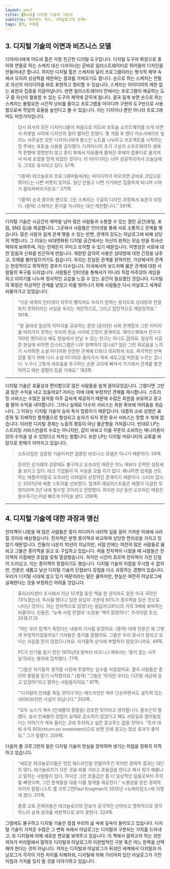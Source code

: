 ```yaml
---
layout: post
title: [Book] 디지털 기술의 그림자
subtitle: 데이비드 색스, <아날로그의 반격>
tags: [책, 리뷰]
---
```



## **3. 디지털 기술의 이면과 비즈니스 모델**

디자이너에게 어도비 툴은 가장 친근한 디지털 도구입니다. 디지털 도구의 확장으로 종이와 연필로 하는 스케치 대신 디자이너는 곧바로 일러스트레이터로 뛰어들어 디자인을 만들어내곤 합니다. 하지만 디지털 툴은 스케치와 달리 프로그램이라는 형식적 제약 속에서 오히려 상상력을 제한하는 결과를 가져오기도 합니다. 손으로 하는 스케치는 연필로 자신의 아이디어를 바로 표현하고 정리할 수 있습니다. 스케치는 아이디어의 제한 없는 표현과 집중을 이끌어냅니다. 반면 일러스트레이터 안에서는 프로그램이 제공하는 도구 중 자신이 활용할 수 있는 도구의 제약에 갇히게 됩니다. 결국 길게 보면 손으로 하는 스케치는 불필요한 시간적 낭비를 줄이고 프로그램을 아이디어 구현의 도구만으로 사용함으로써 작업의 효율을 높인다고 볼 수 있습니다. 이는 디자이너 뿐만 아니라 프로그래머도 마찬가지입니다.

> 당시 회사의 모든 디자이너들이 처음으로 어도비 포토숍 소프트웨어를 쓰게 되면서 하룻밤 사이에 디자인의 질이 떨어진 듯했다. 몇 개월 후 랜더 어소시에이츠 밀라노 사무실은 모든 디자이너에게 몰스킨 노트를 나눠주고 프로젝트를 시작하는 첫 주에는 포토숍 사용을 금지했다. 디자이너의 초기 구상이 소프트웨어의 생래적 편향에 영향받지 않고 종이 위에서 자유롭게 펼쳐진 후에야 컴퓨터로 옮겨져서 미세 조정을 받게 되었던 것이다. 이 아이디어는 너무 성공적이어서 오늘날에도 그대로 유지되고 있다. 87쪽.

> “(중략) 테크놀로지 프로그래머들에게는 아이디어가 떠오르면 곧바로 코딩으로 뛰어드는 나쁜 버릇이 있어요. 일단 만들고 나면 거기에만 집중하게 되니까 시야가 좁아져버리거든요.” 371쪽

> “(중략) 손과 종이와 펜으로 그린 스케치는 구글의 디자인 과정에서 표준이 되었다. (중략) 스케치는 뭔가를 지시하는 대신 제안합니다.” 391쪽.



------



디지털 기술은 시공간의 제약을 넘어 많은 사람들과 소통할 수 있는 열린 공간(포털, 포럼, SNS 등)을 제공합니다. 그곳에서 사람들은 인터넷을 통해 서로 소통하고 관계를 맺습니다. 많은 사람과 쉽게 관계 맺을 수 있는 반면, 관계의 강도는 아날로그에 비해 상당히 약합니다. 그 이유는 비대면화된 디지털 공간에서는 자신이 원하는 모습 만을 취사선택하여 보여주며, 이는 언제든지 꾸미고 조작할 수 있기 때문입니다. 익명성은 서로에 대한 믿음과 신뢰를 빈곤하게 만듭니다. 제한된 감각의 사용은 상대방에 대한 긴장을 낮추고, 오해를 불러일으키기도 쉽습니다. 우리는 진실된 관계를 원하지만, 가상에서의 관계는 한정적이고 목적적인 경우가 다수입니다. 미국에서의 보드카페 붐은 관계에 대한 사람들의 욕구를 드러냅니다. 사람들은 인터넷을 통해서가 아니라 직접 마주앉아 게임을 하고 이야기를 나누며 정서적인 교감을 느낄 수 있는 공간이 필요했던 것입니다. 디지털의 확장은 피상적인 관계를 낳았고 이를 벗어나기 위해 사람들은 다시 아날로그 세계로 되돌아가고 있었습니다.



> “가상 세계의 인터넷이 아무리 빨라져도 우리가 원하는 방식으로 상대방과 연결되지 못하리라는 사실을 우리는 개인적으로, 그리고 집단적으로 깨달았어요." 161쪽.

> “잘 골라낸 일상의 이미지를 공유하는 흔한 (온라인) 사회 관계망과 그런 이미지를 따라가지 못하는 우리의 현실 사이에 긴장이 존재하죠. 페이스북에서 친구가 100만 명이라고 해도 현실에서 만날 수 있는 친구는 하나도 없어요. 일상의 서글픈 현실에 비하면 인스타그램은 너무 완벽하지 않나요? 일단 그런 외로움을 느끼기 시작하면 소셜 미디어와 안전한 관계에 더욱더 의지하게 되죠. 즉각적인 만족감을 찾기 위해 다시 소셜 미디어로 돌아가서 계속 새로고침 버튼을 누르는 겁니다. 누구나 그렇게 새로움을 추구하는 순환 고리에 빠져서 거기에서 관계를 발견하려고 애쓴 경험이 있을 거예요.” 183쪽.



------



디지털 기술은 효율성과 편리함으로 많은 사람들을 쉽게 끌어모았습니다. 그렇다면 그만큼 많은 수익을 내고 있을까요? 저자는 이에 대해 부정적인 견해를 제시합니다. 스트리밍 서비스는 수많은 음악을 아주 값싸게 제공하기 때문에 수많은 회원을 보유하고 광고를 팔아 수익을 내야합니다. 그러나 실제로 다수의 서비스는 회원 확보에 어려움을 겪습니다. 그 이유는 디지털 기술이 승자 독식 업종이기 때문입니다. 대중의 소비 성향은 표준화 및 지배적인 플랫폼으로 형성되고 승자가 되지 못한 유사 서비스는 망할 수 밖에 없습니다. 이러한 디지털 경제는 노동의 평등이 아닌 불균형을 가져옵니다. 반대로 LP는 스트리밍 서비스만큼의 수요는 아니지만, 값이 비싸고 이를 꾸준히 소비하는 매니아층이 있어 수익을 낼 수 있었다고 저자는 말합니다. 또한 LP는 디지털 커뮤니티의 교류를 바탕으로 판매가 이어지고 있습니다.

> 스트리밍은 검증된 기술이지만 검증된 비즈니스 모델은 아니기 때문이다. 59쪽.

> 온라인 상거래의 성장에도 불구하고 오프라인 매장은 어느 때보다 강력한 성장세를 보이고 있다. 테크 기업들이 이 사실을 모를 리가 없다. 왜냐하면 업계를 선도하는 애플이야말로 오프라인 리테일의 상징적인 존재이기 때문이다. 스티브 잡스는 2001년에 애플 스토어를 선보였다. 업계의 애널리스트들은 애플이 다급한 모양이라며 2년 내에 철수할 것이라고 전망했다. 하지만 2년 동안 오프라인 매장은 철수하기는커녕 빠르게 이익을 냈다. 258쪽.



------



## **4. 디지털 기술에 대한 과장과 맹신**

전자책이 나왔을 때 많은 사람들은 종이 미디어가 내리막 길을 걸어 가까운 미래에 사라질 것이라 예상했습니다. 전자책은 분명 종이책과 비교하여 상당한 편리성을 가지고 있었기 때문입니다. 킨들이 나온지 10년이 지났지만, 서점 안에는 여전히 많은 사람들로 붐비고 그들은 종이책을 읽고 또 구입하고 있습니다. 처음 전자책이 나왔을 때 사람들은 전자책의 이점에만 초점을 맞춰 열광했습니다. 하지만 시간이 흐르며 전자책이 가진 단점이 드러났고, 이는 종이책의 장점이기도 했습니다. 디지털 기술의 이점을 무시할 수 없지만, 언론은 새롭고 낯선 디지털 기술의 단점보다 장점을 다소 과장하는 경향이 있습니다. 우리가 디지털 시대에 살고 있기 때문이라는 말은 쿨하지만, 현실은 여전히 아날로그에 실재한다는 것을 부정하긴 어려울 것입니다.



> 퓨리서치센터 조사에서 지난 12개월 동안 책을 한 권이라도 읽은 미국 국민은 73%였는데, 독서를 했다고 답한 응답자 가운데 65%가 종이책을 읽은 것으로 나타난 것이다. 이는 전자책으로 읽었다는 응답자(28%)의 거의 3배에 육박하는 비율이다. 신용관, “뉴욕 서점 진열대 ‘소장용’ 책이 점령하다”, 프리미엄 조선, 2016.11.13

> “저는 우리 업계가 죽었다는 내용의 기사를 읽었어요. (중략) 대체 언론은 왜 그렇게 부정적이었을까요? 기자들은 증거를 원했어요. 그들은 우리 장사가 잘되고 있다는 사실을 믿지 않았으니까요. 자기들의 상식에 부합하지 않았으니까요. 49쪽.

> PC가 인기를 끌기 전인 1970년대 말부터 비즈니스계에서는 ‘종이 없는 사무실’이라는 용어에 집착했다. 77쪽.

> “그들은 자기들의 생각을 시장에 투영하는 실수를 저질렀어요. 결국 사람들은 종이의 종말을 믿기 시작했지요.” (중략) “그들은 ‘하지만 우리는 디지털 세상에 살고 있잖아!’라고 말하는 사람들이지요.” 97쪽.

> “‘디지털이 인쇄를 죽일 것이다’라는 헤드라인은 매우 단순하면서도 설득력 있는 내러티브지만 사실이 아닙니다.” 202쪽.

> “모두 뉴스가 계속 (인쇄물의 종말을) 강조한 탓이라고 생각합니다. 울프슨이 말했다. 설사 인쇄물의 장점이 실제로 감소하지 않았다고 해도 사양길로 접어들었다는 이야기가 계속 들리는 곳에 투자하고 싶은 광고주는 없을 것이다. “투자 대비 수익 ROI(return on investment)으로 보면 인쇄 광고는 항상 효과가 좋아요.” 그가 말했다. 209쪽.

다음의 폴 크루그먼의 말은 디지털 기술이 현실을 장악하며 생기는 허점을 정확히 지적하고 있습니다. 

>“새로운 테크놀로지들은 멋진 헤드라인을 만들어주긴 하지만 경제적 결과는 대단치 않다. 테크놀로지가 모든 것을 바꿀 거라고 호들갑을 떤다고 해서 뭐가 해롭냐고 말하는 사람들이 있다. 하지만 그런 호들갑은 좀 더 일상적인 일들로부터 주의를 빼앗으며, 그런 문제들을 대충 다룰 핑계를 제공한다.” 노벨상을 받은 경제학자이자 칼럼니스트 폴 크루그먼Paul Krugman이 2015년 <뉴욕타임스>에 이렇게 썼다. 311쪽.
>
>종종 교육 관계자들은 테크놀로지의 진보가 궁극적인 선이라고 맹목적으로 생각하느라 실제 성과를 비판적으로 보지 못한다. 324쪽.



그럼에도 불구하고 디지털 기술은 점점 우리의 삶 속에 깊숙이 들어오고 있습니다. 디지털 기술이 가져온 수많은 그 변화 속에서 아날로그는 디지털과 구분되는 가치를 드러내고, 또 디지털에 의해 새로운 면모를 보여주고 있습니다. 이 책에서 말하고자 하는 것은 저자가 머리말에서 말하듯 디지털과 아날로그의 이분법적인 구분 혹은 어느 한쪽을 선택해야 한다는 것이 아닙니다. 저자는 디지털과 아날로그가 뒤섞인 세계에서 디지털과 아날로그가 각각이 가진 차이를 이해하되, 디지털에 의해 가리어져 있던 아날로그가 가진 이점과 가치를 잊지 말 것을 이야기하고 있습니다.
